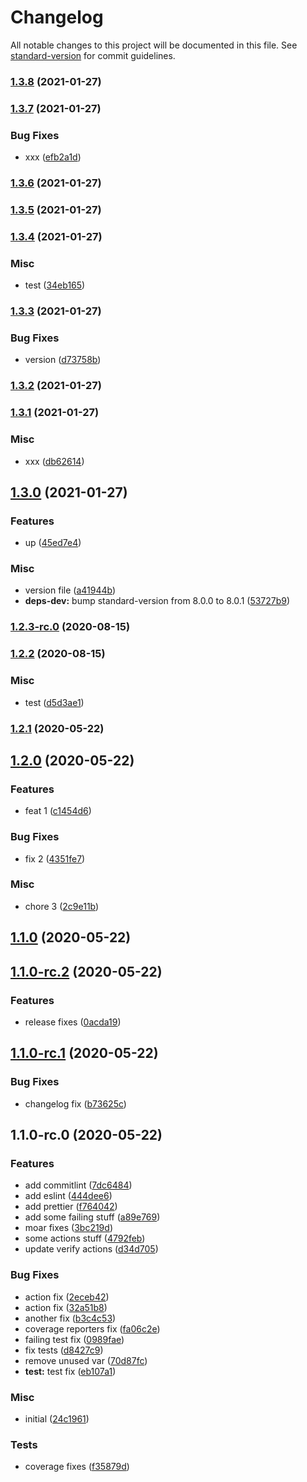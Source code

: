 # Changelog

All notable changes to this project will be documented in this file. See [standard-version](https://github.com/conventional-changelog/standard-version) for commit guidelines.

### [1.3.8](https://github.com/SkeLLLa/actions-playground/compare/v1.3.7...v1.3.8) (2021-01-27)

### [1.3.7](https://github.com/SkeLLLa/actions-playground/compare/v1.3.6...v1.3.7) (2021-01-27)

### Bug Fixes

- xxx ([efb2a1d](https://github.com/SkeLLLa/actions-playground/commit/efb2a1db2c65e2f67d4b61d950767fee8c62301a))

### [1.3.6](https://github.com/SkeLLLa/actions-playground/compare/v1.3.5...v1.3.6) (2021-01-27)

### [1.3.5](https://github.com/SkeLLLa/actions-playground/compare/v1.3.4...v1.3.5) (2021-01-27)

### [1.3.4](https://github.com/SkeLLLa/actions-playground/compare/v1.3.3...v1.3.4) (2021-01-27)

### Misc

- test ([34eb165](https://github.com/SkeLLLa/actions-playground/commit/34eb16599da1a44d9a0254dc3b43e6765ed85b0f))

### [1.3.3](https://github.com/SkeLLLa/actions-playground/compare/v1.3.2...v1.3.3) (2021-01-27)

### Bug Fixes

- version ([d73758b](https://github.com/SkeLLLa/actions-playground/commit/d73758bb9b5a7d90e1ad25e34999eae6081571a6))

### [1.3.2](https://github.com/SkeLLLa/actions-playground/compare/v1.3.1...v1.3.2) (2021-01-27)

### [1.3.1](https://github.com/SkeLLLa/actions-playground/compare/v1.3.0...v1.3.1) (2021-01-27)

### Misc

- xxx ([db62614](https://github.com/SkeLLLa/actions-playground/commit/db626142b59fed5e4be7b02a409745a7479bf6d9))

## [1.3.0](https://github.com/SkeLLLa/actions-playground/compare/v1.2.3-rc.0...v1.3.0) (2021-01-27)

### Features

- up ([45ed7e4](https://github.com/SkeLLLa/actions-playground/commit/45ed7e4ed46505d8c053bf71da2a78135464ae56))

### Misc

- version file ([a41944b](https://github.com/SkeLLLa/actions-playground/commit/a41944bf00f1e9fb5b6ffebaf8070dee53063bf2))
- **deps-dev:** bump standard-version from 8.0.0 to 8.0.1 ([53727b9](https://github.com/SkeLLLa/actions-playground/commit/53727b9b1f1f3037a7c6fd3c35568b714d7fbef2))

### [1.2.3-rc.0](https://github.com/SkeLLLa/actions-playground/compare/v1.2.2...v1.2.3-rc.0) (2020-08-15)

### [1.2.2](https://github.com/SkeLLLa/actions-playground/compare/v1.2.1...v1.2.2) (2020-08-15)

### Misc

- test ([d5d3ae1](https://github.com/SkeLLLa/actions-playground/commit/d5d3ae13591bcdafcba01699e91f1dc732019dc5))

### [1.2.1](https://github.com/SkeLLLa/actions-playground/compare/v1.2.0...v1.2.1) (2020-05-22)

## [1.2.0](https://github.com/SkeLLLa/actions-playground/compare/v1.1.0...v1.2.0) (2020-05-22)

### Features

- feat 1 ([c1454d6](https://github.com/SkeLLLa/actions-playground/commit/c1454d6e1a0c0c444d08fab934b0b0c2d62ecdce))

### Bug Fixes

- fix 2 ([4351fe7](https://github.com/SkeLLLa/actions-playground/commit/4351fe764c098324c594b1b4307bf48c56bbbc62))

### Misc

- chore 3 ([2c9e11b](https://github.com/SkeLLLa/actions-playground/commit/2c9e11b257526871deb8dc2a32a6fb2f50aaba44))

## [1.1.0](https://github.com/SkeLLLa/actions-playground/compare/v1.1.0-rc.2...v1.1.0) (2020-05-22)

## [1.1.0-rc.2](https://github.com/SkeLLLa/actions-playground/compare/v1.1.0-rc.1...v1.1.0-rc.2) (2020-05-22)

### Features

- release fixes ([0acda19](https://github.com/SkeLLLa/actions-playground/commit/0acda19b69965c6836eccf603d289e9ed49717f5))

## [1.1.0-rc.1](https://github.com/SkeLLLa/actions-playground/compare/v1.1.0-rc.0...v1.1.0-rc.1) (2020-05-22)

### Bug Fixes

- changelog fix ([b73625c](https://github.com/SkeLLLa/actions-playground/commit/b73625cd7f2120110b01b1a86ebbae1199378780))

## 1.1.0-rc.0 (2020-05-22)

### Features

- add commitlint ([7dc6484](https://gitlab.com/m03geek/actions-playground/commit/7dc64842f118f6f4872eb341756bc5e92085ad82))
- add eslint ([444dee6](https://gitlab.com/m03geek/actions-playground/commit/444dee6129511e785562c751b6170e24169b0b63))
- add prettier ([f764042](https://gitlab.com/m03geek/actions-playground/commit/f764042a9cea180305830f3ea63b0223d934c310))
- add some failing stuff ([a89e769](https://gitlab.com/m03geek/actions-playground/commit/a89e769dcb69389c386e9cdaccf28dd5b8a8e6cb))
- moar fixes ([3bc219d](https://gitlab.com/m03geek/actions-playground/commit/3bc219d1f720828eb60efc59c0aa59b2efe40084))
- some actions stuff ([4792feb](https://gitlab.com/m03geek/actions-playground/commit/4792febdb66d295dccd94b3e0ffa5c3f2b3112d7))
- update verify actions ([d34d705](https://gitlab.com/m03geek/actions-playground/commit/d34d70554bfc12a5fdad84ea5fa3dde9ce575594))

### Bug Fixes

- action fix ([2eceb42](https://gitlab.com/m03geek/actions-playground/commit/2eceb4262a575da721fffa33bccacc10393888be))
- action fix ([32a51b8](https://gitlab.com/m03geek/actions-playground/commit/32a51b81e957f6b33701ff4ef023908f1808c043))
- another fix ([b3c4c53](https://gitlab.com/m03geek/actions-playground/commit/b3c4c532111019c5c9eba1e4e56d6daf1c9030b5))
- coverage reporters fix ([fa06c2e](https://gitlab.com/m03geek/actions-playground/commit/fa06c2e120e1b4b03eaa1a458b458b43743c324a))
- failing test fix ([0989fae](https://gitlab.com/m03geek/actions-playground/commit/0989faeb48b856f5181f7edb3d332180c40536cc))
- fix tests ([d8427c9](https://gitlab.com/m03geek/actions-playground/commit/d8427c9707ca003bbba609da4a839177b367d79c))
- remove unused var ([70d87fc](https://gitlab.com/m03geek/actions-playground/commit/70d87fc39395ea2aab76fa5c72a411d29ea778e2))
- **test:** test fix ([eb107a1](https://gitlab.com/m03geek/actions-playground/commit/eb107a11622d2a455c0900f8248fa212882aadb6))

### Misc

- initial ([24c1961](https://gitlab.com/m03geek/actions-playground/commit/24c196193b0d7a61aa3275bca65591be655ab455))

### Tests

- coverage fixes ([f35879d](https://gitlab.com/m03geek/actions-playground/commit/f35879d01a7dfcb13c762da59cdf7f28b81f6a3d))
